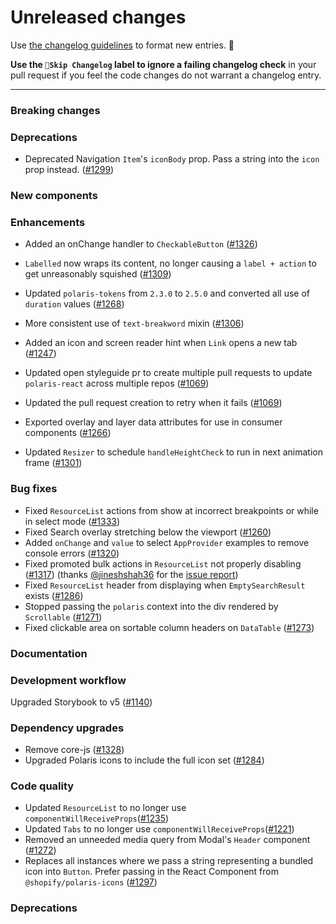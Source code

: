# Unreleased changes

Use [the changelog guidelines](https://git.io/polaris-changelog-guidelines) to format new entries. 💜

**Use the `🤖Skip Changelog` label to ignore a failing changelog check** in your pull request if you feel the code changes do not warrant a changelog entry.

---

### Breaking changes

### Deprecations

- Deprecated Navigation `Item`'s `iconBody` prop. Pass a string into the `icon` prop instead. ([#1299](https://github.com/Shopify/polaris-react/pull/1299))

### New components

### Enhancements

- Added an onChange handler to `CheckableButton` ([#1326](https://github.com/Shopify/polaris-react/pull/1326))
- `Labelled` now wraps its content, no longer causing a `label + action` to get unreasonably squished ([#1309](https://github.com/Shopify/polaris-react/pull/1309))
- Updated `polaris-tokens` from `2.3.0` to `2.5.0` and converted all use of `duration` values ([#1268](https://github.com/Shopify/polaris-react/pull/1268))
- More consistent use of `text-breakword` mixin ([#1306](https://github.com/Shopify/polaris-react/pull/1306))
- Added an icon and screen reader hint when `Link` opens a new tab ([#1247](https://github.com/Shopify/polaris-react/pull/1247))
- Updated open styleguide pr to create multiple pull requests to update `polaris-react` across multiple repos ([#1069](https://github.com/Shopify/polaris-react/pull/1069))
- Updated the pull request creation to retry when it fails ([#1069](https://github.com/Shopify/polaris-react/pull/1069))
- Exported overlay and layer data attributes for use in consumer components ([#1266](https://github.com/Shopify/polaris-react/pull/1266))

- Updated `Resizer` to schedule `handleHeightCheck` to run in next animation frame ([#1301](https://github.com/Shopify/polaris-react/pull/1301))

### Bug fixes

- Fixed `ResourceList` actions from show at incorrect breakpoints or while in select mode ([#1333](https://github.com/Shopify/polaris-react/pull/1333))
- Fixed Search overlay stretching below the viewport ([#1260](https://github.com/Shopify/polaris-react/pull/1260))
- Added `onChange` and `value` to select `AppProvider` examples to remove console errors ([#1320](https://github.com/Shopify/polaris-react/pull/1320))
- Fixed promoted bulk actions in `ResourceList` not properly disabling ([#1317](https://github.com/Shopify/polaris-react/pull/1317)) (thanks [@jineshshah36](https://github.com/jineshshah36) for the [issue report](https://github.com/Shopify/polaris-react/issues/1316))
- Fixed `ResourceList` header from displaying when `EmptySearchResult` exists ([#1286](https://github.com/Shopify/polaris-react/pull/1286))
- Stopped passing the `polaris` context into the div rendered by `Scrollable` ([#1271](https://github.com/Shopify/polaris-react/pull/1271))
- Fixed clickable area on sortable column headers on `DataTable` ([#1273](https://github.com/Shopify/polaris-react/pull/1273))

### Documentation

### Development workflow

Upgraded Storybook to v5 ([#1140](https://github.com/Shopify/polaris-react/pull/1140))

### Dependency upgrades

- Remove core-js ([#1328](https://github.com/Shopify/polaris-react/pull/1328))
- Upgraded Polaris icons to include the full icon set ([#1284](https://github.com/Shopify/polaris-react/pull/1284))

### Code quality

- Updated `ResourceList` to no longer use `componentWillReceiveProps`([#1235](https://github.com/Shopify/polaris-react/pull/1235))
- Updated `Tabs` to no longer use `componentWillReceiveProps`([#1221](https://github.com/Shopify/polaris-react/pull/1221))
- Removed an unneeded media query from Modal's `Header` component ([#1272](https://github.com/Shopify/polaris-react/pull/1272))
- Replaces all instances where we pass a string representing a bundled icon into `Button`. Prefer passing in the React Component from `@shopify/polaris-icons` ([#1297](https://github.com/Shopify/polaris-react/pull/1297))

### Deprecations
